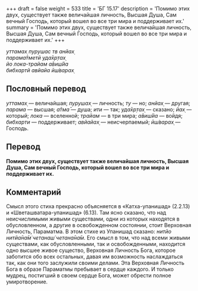 +++
draft = false
weight = 533
title = 'БГ 15.17'
description = 'Помимо этих двух, существует также величайшая личность, Высшая Душа, Сам вечный Господь, который вошел во все три мира и поддерживает их.'
summary = 'Помимо этих двух, существует также величайшая личность, Высшая Душа, Сам вечный Господь, который вошел во все три мира и поддерживает их.'
+++

_уттамах̣ пурушас тв анйах̣  
парама̄тметй уда̄хр̣тах̣  
йо лока-трайам а̄виш́йа  
бибхартй авйайа ӣш́варах̣_

## Пословный перевод

_уттамах̣_ — величайшая; _пурушах̣_ — личность; _ту_ — но; _анйах̣_ — другая; _парама_ — высшая; _а̄тма̄_ — душа; _ити_ — так; _уда̄хр̣тах̣_ — сказано; _йах̣_ — который; _лока_ — вселенной; _трайам_ — в три мира; _а̄виш́йа_ — войдя; _бибхарти_ — поддерживает; _авйайах̣_ — неисчерпаемый; _ӣш́варах̣_ — Господь.

## Перевод

**Помимо этих двух, существует также величайшая личность, Высшая Душа, Сам вечный Господь, который вошел во все три мира и поддерживает их.**

## Комментарий

Смысл этого стиха прекрасно объясняется в «Катха-упанишад» (2.2.13) и «Шветашватара-упанишад» (6.13). Там ясно сказано, что над неисчислимыми живыми существами, одни из которых находятся в обусловленном, а другие в освобожденном состоянии, стоит Верховная Личность, Параматма. В этом стихе из Упанишад сказано: _нитйо нитйа̄на̄м̇ четанаш́ четана̄на̄м_. Его смысл в том, что над всеми живыми существами, как обусловленными, так и освобожденными, находится одно высшее живое существо, Верховная Личность Бога, которое заботится обо всех остальных, давая им возможность наслаждаться так, как они того заслужили своими делами. Эта Верховная Личность Бога в образе Параматмы пребывает в сердце каждого. И только мудрец, постигший в своем сердце Бога, может обрести полное умиротворение.
